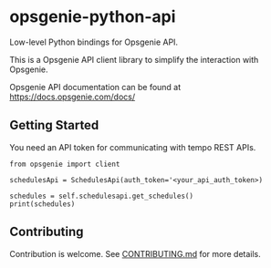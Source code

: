 # opsgenie-python-api

Low-level Python bindings for Opsgenie API.

This is a Opsgenie API client library to simplify the interaction with Opsgenie.

Opsgenie API documentation can be found at https://docs.opsgenie.com/docs/


## Getting Started

You need an API token for communicating with tempo REST APIs. 

```
from opsgenie import client

schedulesApi = SchedulesApi(auth_token='<your_api_auth_token>)

schedules = self.schedulesapi.get_schedules()
print(schedules)
```


## Contributing

Contribution is welcome. See [CONTRIBUTING.md](CONTRIBUTING.md) for more details.
